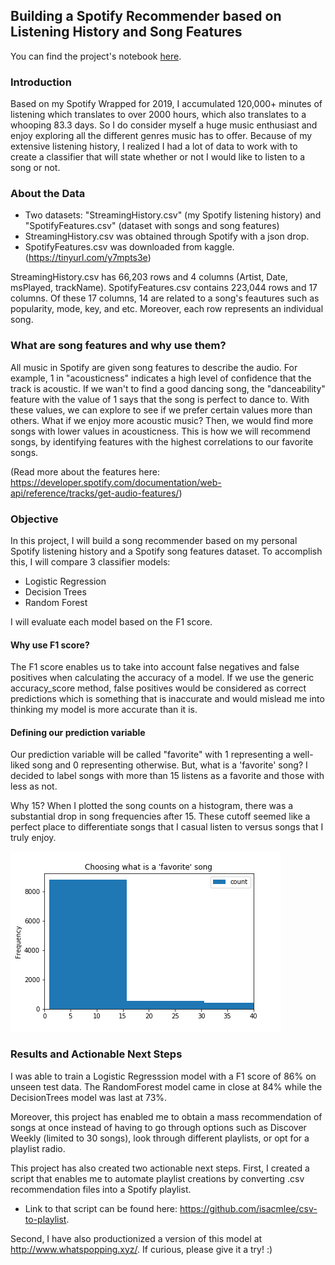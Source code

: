 ## Building a Spotify Recommender based on Listening History and Song Features
You can find the project's notebook [here](https://nbviewer.jupyter.org/github/isacmlee/song-recommender/blob/master/song-recommender.ipynb).
### Introduction
Based on my Spotify Wrapped for 2019, I accumulated 120,000+ minutes of listening which translates to over 2000 hours, which also translates to a whooping 83.3 days. So I do consider myself a huge music enthusiast and enjoy exploring all the different genres music has to offer. Because of my extensive listening history, I realized I had a lot of data to work with to create a classifier that will state whether or not I would like to listen to a song or not.

### About the Data 
* Two datasets: "StreamingHistory.csv" (my Spotify listening history) and "SpotifyFeatures.csv" (dataset with songs and song features)
* StreamingHistory.csv was obtained through Spotify with a json drop.
* SpotifyFeatures.csv was downloaded from kaggle. (https://tinyurl.com/y7mpts3e)

StreamingHistory.csv has 66,203 rows and 4 columns (Artist, Date, msPlayed, trackName). SpotifyFeatures.csv contains 223,044 rows and 17 columns. Of these 17 columns, 14 are related to a song's feautures such as popularity, mode, key, and etc.  Moreover, each row represents an individual song. 

### What are song features and why use them? 
All music in Spotify are given song features to describe the audio. For example, 1 in "acousticness" indicates a high level of confidence that the track is acoustic. If we wan't to find a good dancing song, the "danceability" feature with the value of 1 says that the song is perfect to dance to. With these values, we can explore to see if we prefer certain values more than others. What if we enjoy more acoustic music? Then, we would find more songs with lower values in acousticness. This is how we will recommend songs, by identifying features with the highest correlations to our favorite songs. 

(Read more about the features here: https://developer.spotify.com/documentation/web-api/reference/tracks/get-audio-features/)

### Objective
In this project, I will build a song recommender based on my personal Spotify listening history and a Spotify song features dataset. To accomplish this, I will compare 3 classifier models: 
* Logistic Regression
* Decision Trees 
* Random Forest

I will evaluate each model based on the F1 score.

#### Why use F1 score? 
The F1 score enables us to take into account false negatives and false positives when calculating the accuracy of a model. If we use the generic accuracy_score method, false positives would be considered as correct predictions which is something that is inaccurate and would mislead me into thinking my model is more accurate than it is. 
#### Defining our prediction variable
Our prediction variable will be called "favorite" with 1 representing a well-liked song and 0 representing otherwise.
But, what is a 'favorite' song? I decided to label songs with more than 15 listens as a favorite and those with less as not. 

Why 15? When I plotted the song counts on a histogram, there was a substantial drop in song frequencies after 15. These cutoff seemed like a perfect place to differentiate songs that I casual listen to versus songs that I truly enjoy. 

![favorite](data/favorite.png)

### Results and Actionable Next Steps
I was able to train a Logistic Regresssion model with a F1 score of 86% on unseen test data. The RandomForest model came in close at 84% while the DecisionTrees model was last at 73%. 

Moreover, this project has enabled me to obtain a mass recommendation of songs at once instead of having to go through options such as Discover Weekly (limited to 30 songs), look through different playlists, or opt for a playlist radio.

This project has also created two actionable next steps. First, I created a script that enables me to automate playlist creations by converting .csv recommendation files into a Spotify playlist. 
* Link to that script can be found here: https://github.com/isacmlee/csv-to-playlist.

Second, I have also productionized a version of this model at http://www.whatspopping.xyz/. If curious, please give it a try! :)

